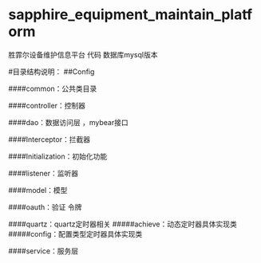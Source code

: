 # sapphire_equipment_maintain_platform

胜霏尔设备维护信息平台 代码  数据库mysql版本

#目录结构说明：
##Config

####common：公共类目录

####controller：控制器

####dao：数据访问层 ，mybear接口

####Interceptor：拦截器

####Initialization：初始化功能

####listener：监听器

####model：模型

####oauth：验证 令牌

####quartz：quartz定时器相关
#####achieve：动态定时器具体实现类
#####config：配置类型定时器具体实现类

####service：服务层


